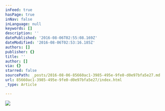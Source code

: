 ```yaml
---
inFeed: true
hasPage: true
inNav: false
inLanguage: null
keywords: []
description: ''
datePublished: '2016-08-06T02:55:08.169Z'
dateModified: '2016-08-06T02:53:16.185Z'
authors: []
publisher: {}
title: ''
author: []
via: {}
starred: false
sourcePath: _posts/2016-08-06-85660ac1-3985-495e-9fe0-d0e97bfa5e27.md
url: 85660ac1-3985-495e-9fe0-d0e97bfa5e27/index.html
_type: Article

---
```

![](https://the-grid-user-content.s3-us-west-2.amazonaws.com/f6e97e4e-ad9c-431a-aeda-f80cc68f926d.png)
